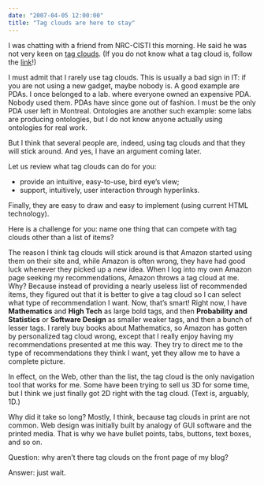 ```yaml
---
date: "2007-04-05 12:00:00"
title: "Tag clouds are here to stay"
---
```




I was chatting with a friend from NRC-CISTI this morning. He said he was not very keen on [tag clouds](https://en.wikipedia.org/wiki/Tag_clouds). (If you do not know what a tag cloud is, follow the [link](https://en.wikipedia.org/wiki/Tag_clouds)!)

I must admit that I rarely use tag clouds. This is usually a bad sign in IT: if you are not using a new gadget, maybe nobody is. A good example are PDAs. I once belonged to a lab. where everyone owned an expensive PDA. Nobody used them. PDAs have since gone out of fashion. I must be the only PDA user left in Montreal. Ontologies are another such example: some labs are producing ontologies, but I do not know anyone actually using ontologies for real work.

But I think that several people are, indeed, using tag clouds and that they will stick around. And yes, I have an argument coming later.

Let us review what tag clouds can do for you:

- provide an intuitive, easy-to-use, bird eye&rsquo;s view;
- support, intuitively, user interaction through hyperlinks.


Finally, they are easy to draw and easy to implement (using current HTML technology).

Here is a challenge for you: name one thing that can compete with tag clouds other than a list of items?

The reason I think tag clouds will stick around is that Amazon started using them on their site and, while Amazon is often wrong, they have had good luck whenever they picked up a new idea. When I log into my own Amazon page seeking my recommendations, Amazon throws a tag cloud at me. Why? Because instead of providing a nearly useless list of recommended items, they figured out that it is better to give a tag cloud so I can select what type of recommendation I want. Now, that&rsquo;s smart! Right now, I have __Mathematics__ and __High Tech__ as large bold tags, and then __Probability and Statistics__ or __Software Design__ as smaller weaker tags, and then a bunch of lesser tags. I rarely buy books about Mathematics, so Amazon has gotten by personalized tag cloud wrong, except that I really enjoy having my recommendations presented at me this way. They try to direct me to the type of recommendations they think I want, yet they allow me to have a complete picture.

In effect, on the Web, other than the list, the tag cloud is the only navigation tool that works for me. Some have been trying to sell us 3D for some time, but I think we just finally got 2D right with the tag cloud. (Text is, arguably, 1D.)

Why did it take so long? Mostly, I think, because tag clouds in print are not common. Web design was initially built by analogy of GUI software and the printed media. That is why we have bullet points, tabs, buttons, text boxes, and so on.

Question: why aren&rsquo;t there tag clouds on the front page of my blog?

Answer: just wait.

